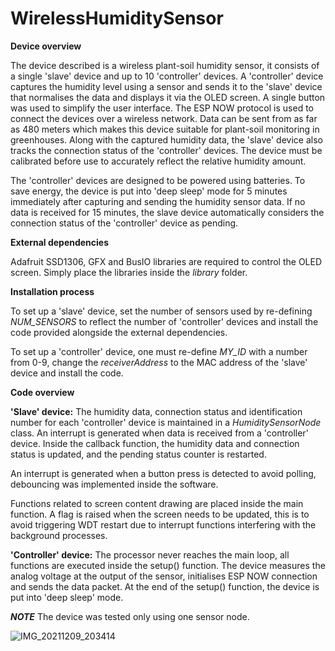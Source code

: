 # WirelessHumiditySensor

**Device overview**

The device described is a wireless plant-soil humidity sensor, it consists of a single 'slave' device and up to 10 'controller' devices. A 'controller' device captures the humidity level using a sensor and sends it to the 'slave' device that normalises the data and displays it via the OLED screen. A single button was used to simplify the user interface. The ESP NOW protocol is used to connect the devices over a wireless network. Data can be sent from as far as 480 meters which makes this device suitable for plant-soil monitoring in greenhouses. Along with the captured humidity data, the 'slave' device also tracks the connection status of the 'controller' devices. The device must be calibrated before use to accurately reflect the relative humidity amount. 

The 'controller' devices are designed to be powered using batteries. To save energy, the device is put into 'deep sleep' mode for 5 minutes immediately after capturing and sending the humidity sensor data. If no data is received for 15 minutes, the slave device automatically considers the connection status of the 'controller' device as pending.

**External dependencies**

Adafruit SSD1306, GFX and BusIO libraries are required to control the OLED screen. Simply place the libraries inside the _library_ folder.

**Installation process**

To set up a 'slave' device, set the number of sensors used by re-defining _NUM_SENSORS_  to reflect the number of 'controller' devices and install the code provided alongside the external dependencies. 

To set up a 'controller' device, one must re-define _MY_ID_ with a number from 0-9, change the _receiverAddress_ to the MAC address of the 'slave' device and install the code.

**Code overview**

**'Slave' device:** 
The humidity data, connection status and identification number for each 'controller' device is maintained in a _HumiditySensorNode_ class. An interrupt is generated when data is received from a 'controller' device. Inside the callback function, the humidity data and connection status is updated, and the pending status counter is restarted. 

An interrupt is generated when a button press is detected to avoid polling, debouncing was implemented inside the software.

Functions related to screen content drawing are placed inside the main function. A flag is raised when the screen needs to be updated, this is to avoid triggering WDT restart due to interrupt functions interfering with the background processes. 

**'Controller' device:**
The processor never reaches the main loop, all functions are executed inside the setup() function. The device measures the analog voltage at the output of the sensor, initialises ESP NOW connection and sends the data packet. At the end of the setup() function, the device is put into 'deep sleep' mode. 

**_NOTE_**
The device was tested only using one sensor node. 

![IMG_20211209_203414](https://user-images.githubusercontent.com/68562161/145469967-2330cb6c-0a90-4940-9447-eb81f9309ff1.jpg)

